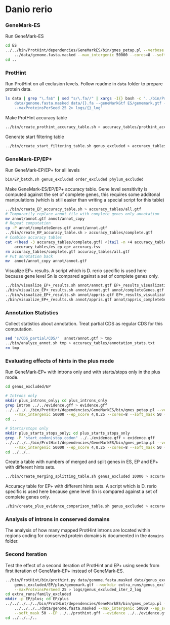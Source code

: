 # Danio rerio

### GeneMark-ES

Run GeneMark-ES

```bash
cd ES
../../bin/ProtHint/dependencies/GeneMarkES/bin/gmes_petap.pl --verbose --seq \
    ../data/genome.fasta.masked --max_intergenic 50000 --cores=8 --soft_mask 50 --ES > log
cd ..
```

### ProtHint

Run ProtHint on all exclusion levels. Follow readme in `data` folder to
prepare protein data.

```bash
ls data | grep "\.fa$" | sed "s/\.fa//" | xargs -I{} bash -c '../bin/ProtHint/bin/prothint.py \
    data/genome.fasta.masked data/{}.fa --geneMarkGtf ES/genemark.gtf --workdir {} \
    --maxProteinsPerSeed 25 2> logs/{}_log'
```

Make ProtHint accuracy table

```bash
../bin/create_prothint_accuracy_table.sh > accuracy_tables/prothint_accuracy.tsv
```

Generate start filtering table

```bash
../bin/create_start_filtering_table.sh genus_excluded > accuracy_tables/start_filtering.tsv
```

### GeneMark-EP/EP+

Run GeneMark-EP/EP+ for all levels

```bash
bin/EP_batch.sh genus_excluded order_excluded phylum_excluded
```

Make GeneMark-ES/EP/EP+ accuracy table. Gene level sensitivity is computed against the set
of complete genes, this requires some additonal manipulations (which is still easier than
writing a special script for this table)

```bash
../bin/create_EP_accuracy_table.sh > accuracy_tables/all.gtf
# Temporarily replace annot file with complete genes only annotation
mv annot/annot.gtf annot/annot_copy
# Repeat computation
cp -P annot/completeGenes.gtf annot/annot.gtf
../bin/create_EP_accuracy_table.sh > accuracy_tables/complete.gtf
# Combine accuracy tables
cat <(head -3 accuracy_tables/complete.gtf) <(tail -n +4 accuracy_tables/all.gtf) > \
    accuracy_tables/es_ep_ep+_accuracy.tsv
rm accuracy_tables/complete.gtf accuracy_tables/all.gtf
# Put annotation back
mv  annot/annot_copy annot/annot.gtf
```

Visualize EP+ results. A script which is D. rerio specific is used
here because gene level Sn is compared against a set of complete genes only.

```bash
../bin/visualize_EP+_results.sh annot/annot.gtf EP+_results_visualization cds 30 60 50 80
./bin/visualize_EP+_results.sh annot/annot.gtf annot/completeGenes.gtf EP+_results_visualization gene 0 40 0 40
../bin/visualize_EP+_results.sh annot/appris.gtf EP+_results_visualization/APPRIS cds 30 60 50 80
./bin/visualize_EP+_results.sh annot/appris.gtf annot/appris_completeGenes.gtf EP+_results_visualization/APPRIS gene 0 40 0 40
```

### Annotation Statistics

Collect statistics about annotation. Treat partial CDS as regular CDS for
this computation.

```bash
sed "s/CDS_partial/CDS/"  annot/annot.gtf > tmp
../bin/analyze_annot.sh tmp > accuracy_tables/annotation_stats.txt
rm tmp
```

### Evaluating effects of hints in the plus mode

Run GeneMark-EP+ with introns only and with starts/stops only in the plus mode.

```bash
cd genus_excluded/EP

# Introns only
mkdir plus_introns_only; cd plus_introns_only
grep Intron ../../evidence.gff > evidence.gff
../../../../bin/ProtHint/dependencies/GeneMarkES/bin/gmes_petap.pl --verbose --seq ../../../data/genome.fasta.masked \
    --max_intergenic 50000 --ep_score 4,0.25 --cores=8 --soft_mask 50 --EP ../../prothint.gff --evidence evidence.gff > log
cd ..

# Starts/stops only
mkdir plus_starts_stops_only; cd plus_starts_stops_only
grep -P "start_codon|stop_codon" ../../evidence.gff > evidence.gff
../../../../bin/ProtHint/dependencies/GeneMarkES/bin/gmes_petap.pl --verbose --seq ../../../data/genome.fasta.masked \
    --max_intergenic 50000 --ep_score 4,0.25 --cores=8 --soft_mask 50 --EP ../../prothint.gff --evidence evidence.gff > log
cd ../../..
```

Create a table with numbers of merged and split genes in ES, EP and EP+ with different
hints sets.

```bash
../bin/create_merging_splitting_table.sh genus_excluded 10000 > accuracy_tables/merging_splitting.tsv
```

Accuracy table for EP+ with different hints sets. A script which is D. rerio specific is used
here because gene level Sn is compared against a set of complete genes only.

```bash
./bin/create_plus_evidence_comparison_table.sh genus_excluded > accuracy_tables/ep+_evidence_comparison.tsv
```

### Analysis of introns in conserved domains

The analysis of how many mapped ProtHint introns are located within regions coding for conserved protein domains
is documented in the `domains` folder.

### Second Iteration

Test the effect of a second iteration of ProtHint and EP+ using seeds from first
iteration of GeneMark-EP+ instead of GeneMark-ES.

```bash
../bin/ProtHint/bin/prothint.py data/genome.fasta.masked data/genus_excluded.fa --geneMarkGtf \
    genus_excluded/EP/plus/genemark.gtf --workdir extra_runs/genus_excluded_iter_2 \
    --maxProteinsPerSeed 25 > logs/genus_excluded_iter_2_log
cd extra_runs/family_excluded
mkdir -p EP/plus; cd EP/plus
../../../../../bin/ProtHint/dependencies/GeneMarkES/bin/gmes_petap.pl --verbose --seq \
    ../../../../data/genome.fasta.masked --max_intergenic 50000 --ep_score 4,0.25 --cores=8 \
    --soft_mask 50 --EP ../../prothint.gff --evidence ../../evidence.gff > log
cd ../../../..
```
